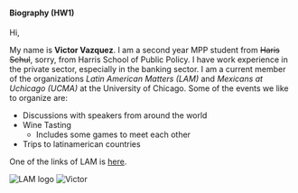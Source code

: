 #### Biography (HW1) 

Hi, 

My name is **Victor Vazquez**. I am a second year MPP student from ~~Haris Schul~~, sorry, from Harris School of Public Policy. I have work experience in the private sector, especially in the banking sector. I am a current member of the organizations *Latin American Matters (LAM)* and *Mexicans at Uchicago (UCMA)* at the University of Chicago. Some of the events we like to organize are:

- Discussions with speakers from around the world 
- Wine Tasting
    - Includes some games to meet each other
- Trips to latinamerican countries

One of the links of LAM is [here](https://lamuchicago.wordpress.com/).

![LAM logo](/Users/victorhugovazquez/Desktop/lam.jpg)
![Victor](/Users/victorhugovazquez/Desktop/picture.jpg)

